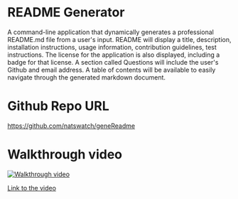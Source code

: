 # README Generator
 A command-line application that dynamically generates a professional README.md file from a user's input. 
README will display a title, description, installation instructions, usage information, contribution guidelines, test instructions. The license for the application is also displayed, including a badge for that license. A section called Questions will include the user's Github and email address. A table of contents will be available to easily navigate through the generated markdown document.


# Github Repo URL
https://github.com/natswatch/geneReadme


# Walkthrough video
[![Walkthrough video](https://img.youtube.com/vi/HInp13ZhiTM/0.jpg)](https://www.youtube.com/watch?v=HInp13ZhiTM)

[Link to the video](https://www.youtube.com/watch?v=HInp13ZhiTM)

